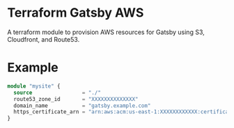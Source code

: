 # Terraform Gatsby AWS

A terraform module to provision AWS resources for Gatsby using S3, Cloudfront, and Route53.

# Example

```tf
module "mysite" {
  source                = "./"
  route53_zone_id       = "XXXXXXXXXXXXXX"
  domain_name           = "gatsby.example.com"
  https_certificate_arn = "arn:aws:acm:us-east-1:XXXXXXXXXXXX:certificate/1b2aca23-1e57-97ac-a8268-ab44a90178de7" // must be in us-east-1
}
```
